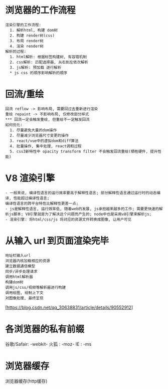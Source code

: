 # 浏览器的工作流程
    渲染引擎的工作流程:
      1. 解析html, 构建 dom树
      2. 构建 render树(css)
      3. 布局 render树
      4. 渲染 render树
    解析的过程:
      1. html解析: 根据标签构建树, 有容错机制
      2. css解析: 匹配选择器, 从右到左依次解析
      3. js解析: 预加载 逐行解析
      * js css 的顺序影响解析的顺序

# 回流/重绘
    回流 reflow -> 影响布局, 需要回过去重新进行渲染
    重绘 repaint -> 不影响布局, 仅修改部分样式
    *** 回流一定会触发重绘, 但重绘不一定触发回流
    如何优化:
      1. 尽量避免大量的dom操作
      2. 尽量减少浏览器尺寸变更的操作
      3. react/vue中的虚拟dom和diff算法
      4. 批量操作, 集中处理, react调和过程
      5. css3新特性中 opacity transform filter 不会触发回流重绘(牺牲硬件, 提升性能)

# V8 渲染引擎
    - 一般来说, 编译性语言的运行效率要高于解释性语言; 部分解释性语言通过运行时的动态编译, 性能超过编译性语言;
    编译性语言的跨平台特性比解释性更差一点;
    - js是解释性语言, 运行效率低, 随着web的发展, js承担越来越多的工作; 需要更快速的解析js脚本; V8引擎就是为了解决这个问题而产生的; node中也是采用v8引擎来解析js;
    - 渲染引擎: 将html/css/js 将对应的资源文件转换成图像, 让用户可见

# 从输入 url 到页面渲染完毕
    地址栏输入url
    浏览器内核加载相应的资源
    建立数据通信模型
    同步/异步处理请求
    调用html解析器
    构建dom树
    调用js/css/视频等解析器进行构建
    调用绘图, 绘制上下文
    对图像处理, 最终呈现

[https://blog.csdn.net/qq_30638831/article/details/90552912]

# 各浏览器的私有前缀
  谷歌/Safair: -webkit-
  火狐       : -moz-
  IE        : -ms

# 浏览器缓存
  浏览器缓存(http缓存)
